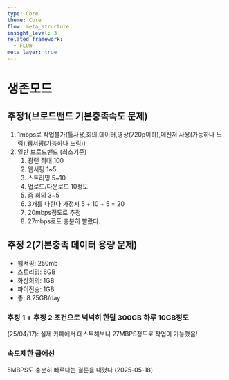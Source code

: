 ```yaml
---
type: Core
theme: Core
flow: meta_structure
insight_level: 3
related_framework:
  - FLOW
meta_layer: true
---
```


# 생존모드
## 추정1(브로드밴드 기본충족속도 문제)
1. 1mbps로 작업불가(툴사용,회의,데이터,영상(720p이하),메신저 사용(가능하나 느림),웹서핑(가능하나 느림))
2. 일반 브로드밴드 (최소기준)
	1. 광랜 최대 100
	2. 웹서핑 1~5
	3. 스트리밍 5~10
	4. 업로드/다운로드 10정도
	5. 줌 회의 3~5
	6. 3개를 다한다 가정시 5 + 10 + 5 = 20
	7. 20mbps정도로 추정
	8. 27mbps로도 충분히 빨랐다.

## 추정 2(기본충족 데이터 용량 문제)
- 웹서핑: 250mb
- 스트리밍: 6GB
- 화상회의: 1GB
- 파이전송: 1GB
- 총: 8.25GB/day

### 추정 1 + 추정 2 조건으로 넉넉히 한달 300GB 하루 10GB정도

(25/04/17): 실제 카페에서 테스트해보니 27MBPS정도로 작업이 가능했음!

### 속도제한 급에선
5MBPS도 충분히 빠르다는 결론을 내렸다 (2025-05-18)
